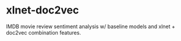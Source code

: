 # xlnet-doc2vec
IMDB movie review sentiment analysis w/ baseline models and xlnet + doc2vec combination features.
